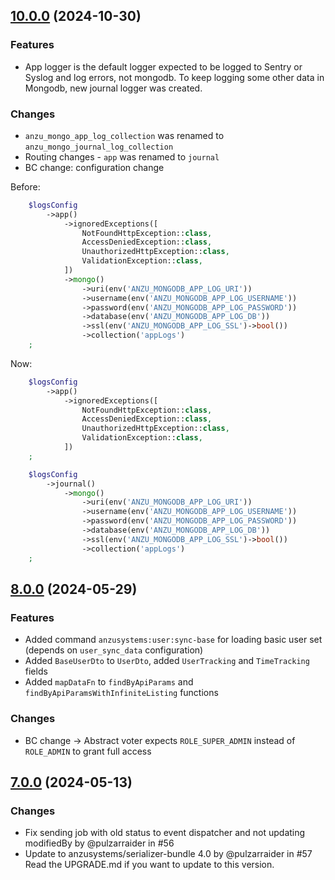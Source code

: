 ## [10.0.0](https://github.com/anzusystems/common-bundle/compare/7.0.0...8.0.0) (2024-10-30)

### Features
 * App logger is the default logger expected to be logged to Sentry or Syslog and log errors, not mongodb. To keep logging some other data in Mongodb, new journal logger was created. 

### Changes
* `anzu_mongo_app_log_collection` was renamed to `anzu_mongo_journal_log_collection`
* Routing changes - `app` was renamed to `journal`
* BC change: configuration change

Before:
```php
    $logsConfig
        ->app()
            ->ignoredExceptions([
                NotFoundHttpException::class,
                AccessDeniedException::class,
                UnauthorizedHttpException::class,
                ValidationException::class,
            ])
            ->mongo()
                ->uri(env('ANZU_MONGODB_APP_LOG_URI'))
                ->username(env('ANZU_MONGODB_APP_LOG_USERNAME'))
                ->password(env('ANZU_MONGODB_APP_LOG_PASSWORD'))
                ->database(env('ANZU_MONGODB_APP_LOG_DB'))
                ->ssl(env('ANZU_MONGODB_APP_LOG_SSL')->bool())
                ->collection('appLogs')
    ;
```

Now:
```php
    $logsConfig
        ->app()
            ->ignoredExceptions([
                NotFoundHttpException::class,
                AccessDeniedException::class,
                UnauthorizedHttpException::class,
                ValidationException::class,
            ])
    ;

    $logsConfig
        ->journal()
            ->mongo()
                ->uri(env('ANZU_MONGODB_APP_LOG_URI'))
                ->username(env('ANZU_MONGODB_APP_LOG_USERNAME'))
                ->password(env('ANZU_MONGODB_APP_LOG_PASSWORD'))
                ->database(env('ANZU_MONGODB_APP_LOG_DB'))
                ->ssl(env('ANZU_MONGODB_APP_LOG_SSL')->bool())
                ->collection('appLogs')
    ;
```

## [8.0.0](https://github.com/anzusystems/common-bundle/compare/7.0.0...8.0.0) (2024-05-29)
### Features
* Added command `anzusystems:user:sync-base` for loading basic user set (depends on `user_sync_data` configuration)
* Added `BaseUserDto` to `UserDto`, added `UserTracking` and `TimeTracking` fields 
* Added `mapDataFn` to `findByApiParams` and `findByApiParamsWithInfiniteListing` functions

### Changes
* BC change -> Abstract voter expects `ROLE_SUPER_ADMIN` instead of `ROLE_ADMIN` to grant full access

## [7.0.0](https://github.com/anzusystems/common-bundle/compare/6.0.4...7.0.0) (2024-05-13)
### Changes
* Fix sending job with old status to event dispatcher and not updating modifiedBy by @pulzarraider in #56
* Update to anzusystems/serializer-bundle 4.0 by @pulzarraider in #57
Read the UPGRADE.md if you want to update to this version.
